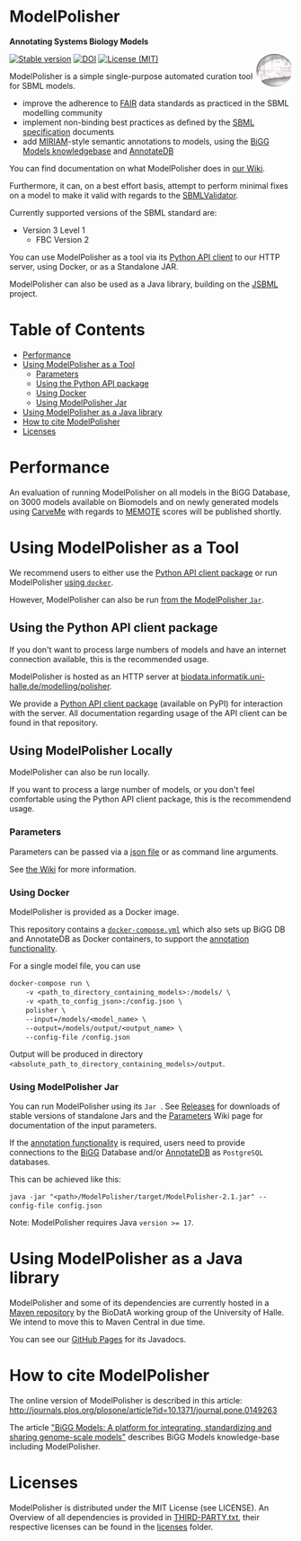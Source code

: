 # ModelPolisher 
**Annotating Systems Biology Models**

<img align="right" src="public/img/ModelPolisherIcon256.png" width="64"/>

[![Stable version](https://img.shields.io/badge/Stable_version-2.1-brightgreen.svg?style=plastic)](https://github.com/draeger-lab/ModelPolisher/releases/)
[![DOI](http://img.shields.io/badge/DOI-10.1371%20%2F%20journal.pone.0149263-blue.svg?style=plastic)](https://doi.org/10.1371/journal.pone.0149263)
[![License (MIT)](https://img.shields.io/badge/license-MIT-blue.svg?style=plastic)](http://opensource.org/licenses/MIT)

ModelPolisher is a simple single-purpose automated curation tool for SBML models.

- improve the adherence to [FAIR]((https://doi.org/10.1038%2FSDATA.2016.18)) data standards as practiced in the SBML modelling community
- implement non-binding best practices as defined by the [SBML specification](https://sbml.org/documents/specifications/) documents
- add [MIRIAM]((https://doi.org/10.1038%2Fnbt1156))-style semantic annotations to models, using the [BiGG Models knowledgebase](http://bigg.ucsd.edu) and [AnnotateDB](https://github.com/matthiaskoenig/annotatedb)

You can find documentation on what ModelPolisher does in [our Wiki](https://github.com/draeger-lab/ModelPolisher/wiki).

Furthermore, it can, on a best effort basis, attempt to perform minimal fixes on a model to make it valid with regards to the [SBMLValidator](https://sbml.org/jsbml/files/doc/api/1.6.1/org/sbml/jsbml/validator/SBMLValidator.html).

Currently supported versions of the SBML standard are:

- Version 3 Level 1
  - FBC Version 2

You can use ModelPolisher as a tool via its [Python API client](https://github.com/draeger-lab/MPClient) to our HTTP server, using Docker, or as a Standalone JAR.

ModelPolisher can also be used as a Java library, building on the [JSBML](https://sbml.org/software/jsbml/) project.

# Table of Contents

* [Performance](#performance)
* [Using ModelPolisher as a Tool](#using-modelpolisher-as-a-tool)
  * [Parameters](#parameters)
  * [Using the Python API package](#using-the-python-api-client-package)
  * [Using Docker](#using-docker)
  * [Using ModelPolisher Jar](#using-modepolisher-jar)
* [Using ModelPolisher as a Java library](#using-modelpolisher-as-a-java-library)
* [How to cite ModelPolisher](#how-to-cite-ModelPolisher)
* [Licenses](#licenses)

# Performance
An evaluation of running ModelPolisher on all models in the BiGG Database, on 3000 models available on Biomodels and on newly generated models using [CarveMe](https://github.com/cdanielmachado/carveme) with regards to [MEMOTE](https://memote.readthedocs.io/en/latest/) scores will be published shortly.

# Using ModelPolisher as a Tool
We recommend users to either use the [Python API client package](#using-the-python-api-client-package) or run ModelPolisher [using `docker`](#using-docker).

However, ModelPolisher can also be run [from the ModelPolisher `Jar`](#using-jar).

## Using the Python API client package
If you don't want to process large numbers of models and have an internet connection available, this is the recommended usage.

ModelPolisher is hosted as an HTTP server at [biodata.informatik.uni-halle.de/modelling/polisher](https://biodata.informatik.uni-halle.de/modelling/polisher).

We provide a [Python API client package](https://github.com/draeger-lab/MPClient) (available on PyPI) for interaction with the server. All documentation regarding usage of the API client can be found in that repository.

## Using ModelPolisher Locally
ModelPolisher can also be run locally.

If you want to process a large number of models, or you don't feel comfortable using the Python API client package, this is the recommendend usage.

### Parameters
Parameters can be passed via a [json file](app/examples/config.json) or as command line arguments.

See [the Wiki](https://github.com/draeger-lab/ModelPolisher/wiki/Parameters) for more information.

### Using Docker
ModelPolisher is provided as a Docker image.

This repository contains a [`docker-compose.yml`](app/docker-compose.yml) which also sets up BiGG DB and AnnotateDB as Docker containers, to support the [annotation functionality](https://github.com/draeger-lab/ModelPolisher/wiki/Annotation).

For a single model file, you can use
``` shell
docker-compose run \
	-v <path_to_directory_containing_models>:/models/ \
	-v <path_to_config_json>:/config.json \	
	polisher \
	--input=/models/<model_name> \
	--output=/models/output/<output_name> \
	--config-file /config.json
```

Output will be produced in directory `<absolute_path_to_directory_containing_models>/output`.

### Using ModelPolisher Jar
You can run ModelPolisher using its `Jar `.
See [Releases](https://github.com/draeger-lab/ModelPolisher/releases/latest) for downloads of stable versions of standalone Jars and the [Parameters](https://github.com/draeger-lab/ModelPolisher/wiki/Parameters) Wiki page for documentation of the input parameters.

If the [annotation functionality](https://github.com/draeger-lab/ModelPolisher/wiki/Annotation) is required, users need to provide connections to the [BiGG](https://github.com/SBRG/bigg_models) Database and/or [AnnotateDB](https://github.com/matthiaskoenig/annotatedb) as `PostgreSQL` databases.

This can be achieved like this:
```
java -jar "<path>/ModelPolisher/target/ModelPolisher-2.1.jar" --config-file config.json
```

Note: ModelPolisher requires Java `version >= 17`.

# Using ModelPolisher as a Java library
ModelPolisher and some of its dependencies are currently hosted in a [Maven repository](https://biodata.informatik.uni-halle.de/maven/#/releases/edu/ucsd/sbrg/ModelPolisher) by the BioDatA working group of the University of Halle. We intend to move this to Maven Central in due time.

You can see our [GitHub Pages](http://draeger-lab.github.io/ModelPolisher/) for its Javadocs.

# How to cite ModelPolisher
The online version of ModelPolisher is described in this article: http://journals.plos.org/plosone/article?id=10.1371/journal.pone.0149263

The article ["BiGG Models: A platform for integrating, standardizing and sharing genome-scale models"](https://nar.oxfordjournals.org/content/44/D1/D515) describes BiGG Models knowledge-base including ModelPolisher.

# Licenses
ModelPolisher is distributed under the MIT License (see LICENSE).
An Overview of all dependencies is provided in [THIRD-PARTY.txt](https://github.com/draeger-lab/ModelPolisher/blob/master/THIRD-PARTY.txt), their respective licenses can be found in the [licenses](./licenses) folder.


